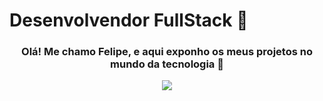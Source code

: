 ### <h1>Desenvolvendor FullStack 🦉</h1>

  <div>
  <a align="center">
    <h3>Olá! Me chamo Felipe, e aqui exponho os meus projetos no mundo da tecnologia 🤠</h3>

 <p align="center">
  <a href="https://skillicons.dev">
    <img src="https://skillicons.dev/icons?i=git,kubernetes,docker,c,vim" />
  </a>
</p>

  <a/>
  <div/>
